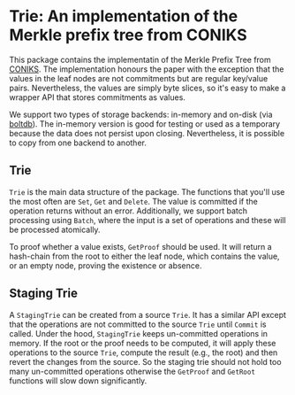 Trie: An implementation of the Merkle prefix tree from CONIKS
=============================================================

This package contains the implementatin of the Merkle Prefix Tree from
[CONIKS](https://www.usenix.org/system/files/conference/usenixsecurity15/sec15-paper-melara.pdf).
The implementation honours the paper with the exception that the values in the
leaf nodes are not commitments but are regular key/value pairs. Nevertheless,
the values are simply byte slices, so it's easy to make a wrapper API that
stores commitments as values.

We support two types of storage backends: in-memory and on-disk (via
[boltdb](https://github.com/etcd-io/bbolt)). The in-memory version is good for
testing or used as a temporary because the data does not persist upon closing.
Nevertheless, it is possible to copy from one backend to another.

Trie
----
`Trie` is the main data structure of the package. The functions that you'll use
the most often are `Set`, `Get` and `Delete`. The value is committed if the
operation returns without an error. Additionally, we support batch processing
using `Batch`, where the input is a set of operations and these will be
processed atomically.

To proof whether a value exists, `GetProof` should be used. It will return a
hash-chain from the root to either the leaf node, which contains the value, or
an empty node, proving the existence or absence.


Staging Trie
------------
A `StagingTrie` can be created from a source `Trie`. It has a similar API
except that the operations are not committed to the source `Trie` until
`Commit` is called. Under the hood, `StagingTrie` keeps un-committed operations
in memory. If the root or the proof needs to be computed, it will apply these
operations to the source `Trie`, compute the result (e.g., the root) and then
revert the changes from the source. So the staging trie should not hold too
many un-committed operations otherwise the `GetProof` and `GetRoot` functions
will slow down significantly.
